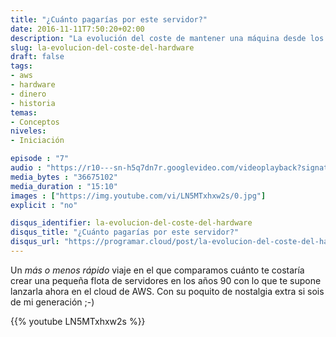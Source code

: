 ```yaml
---
title: "¿Cuánto pagarías por este servidor?"
date: 2016-11-11T7:50:20+02:00
description: "La evolución del coste de mantener una máquina desde los años noventa hasta la actualidad."
slug: la-evolucion-del-coste-del-hardware
draft: false
tags:
- aws
- hardware
- dinero
- historia
temas:
- Conceptos
niveles:
- Iniciación

episode : "7"
audio : "https://r10---sn-h5q7dn7r.googlevideo.com/videoplayback?signature=532F102D433E4B7D6E3E73FB660336C9BC94C455.6AEB52426D929B01E9D691E87A96365AE17809E1&clen=36675102&upn=yg01hvULnts&ip=37.133.98.1&source=youtube&gir=yes&mime=video%2Fmp4&requiressl=yes&expire=1479246417&lmt=1478811726182102&ratebypass=yes&pl=22&ipbits=0&id=o-AAs0tvievRKrwCXWdrMMzShgwBqpQr-DTCEx5YgU5Qqg&sparams=clen,dur,ei,expire,gir,id,initcwndbps,ip,ipbits,itag,lmt,mime,mm,mn,ms,mv,nh,pl,ratebypass,requiressl,source,upn&itag=18&dur=910.616&key=cms1&ei=8S0rWOLjEsmtc47Ri4AG&redirect_counter=1&cm2rm=sn-w511uxa-cjol7r&req_id=19a005f0d5b6a3ee&cms_redirect=yes&mm=30&mn=sn-h5q7dn7r&ms=nxu&mt=1479224827&mv=m&nh=IgpwcjAxLm1hZDA2KgkxMjcuMC4wLjE"
media_bytes : "36675102"
media_duration : "15:10"
images : ["https://img.youtube.com/vi/LN5MTxhxw2s/0.jpg"]
explicit : "no"

disqus_identifier: la-evolucion-del-coste-del-hardware
disqus_title: "¿Cuánto pagarías por este servidor?"
disqus_url: "https://programar.cloud/post/la-evolucion-del-coste-del-hardware"
---      
```


Un *más o menos rápido* viaje en el que comparamos cuánto te costaría crear una pequeña flota de servidores en los años 90 con lo que te supone lanzarla ahora en el cloud de AWS. Con su poquito de nostalgia extra si sois de mi generación ;-)

{{% youtube LN5MTxhxw2s %}}

<!--more-->